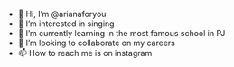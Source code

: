 - 👋 Hi, I’m @arianaforyou
- 👀 I’m interested in singing 
- 🌱 I’m currently learning in the most famous school in PJ
- 💞️ I’m looking to collaborate on my careers
- 📫 How to reach me is on instagram

<!---
arianaforyou/arianaforyou is a ✨ special ✨ repository because its `README.md` (this file) appears on your GitHub profile.
You can click the Preview link to take a look at your changes.
--->
